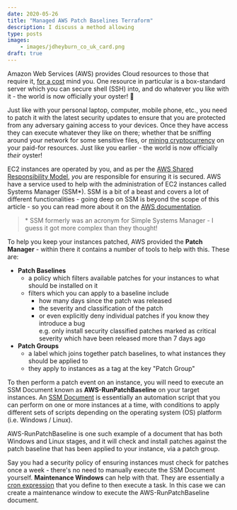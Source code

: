 ```yaml
---
date: 2020-05-26
title: "Managed AWS Patch Baselines Terraform"
description: I discuss a method allowing 
type: posts
images:
    - images/jdheyburn_co_uk_card.png
draft: true
---
```



Amazon Web Services (AWS) provides Cloud resources to those that require it, [for a cost](https://www.lastweekinaws.com/blog/4-reasons-lyft-is-smart-to-pay-aws-300m/) mind you. One resource in particular is a box-standard server which you can secure shell (SSH) into, and do whatever you like with it - the world is now officially your oyster! :oyster:

Just like with your personal laptop, computer, mobile phone, etc., you need to patch it with the latest security updates to ensure that you are protected from any adversary gaining access to your devices. Once they have access they can execute whatever they like on there; whether that be sniffing around your network for some sensitive files, or [mining cryptocurrency](https://www.cybersecurity-insiders.com/hackers-cyber-attack-amazon-cloud-to-mine-bitcoins/) on your paid-for resources. Just like you earlier - the world is now officially *their* oyster!

EC2 instances are operated by you, and as per the [AWS Shared Responsibility Model](https://aws.amazon.com/compliance/shared-responsibility-model/), *you* are responsible for ensuring it is secured. AWS have a service used to help with the administration of EC2 instances called Systems Manager (SSM*). SSM is a bit of a beast and covers a lot of different functionalities - going deep on SSM is beyond the scope of this article - so you can read more about it on the [AWS documentation](https://docs.aws.amazon.com/systems-manager/latest/userguide/what-is-systems-manager.html).

> \* SSM formerly was an acronym for Simple Systems Manager - I guess it got more complex than they thought!

To help you keep your instances patched, AWS provided the **Patch Manager** - within there it contains a number of tools to help with this. These are:

- **Patch Baselines**
  - a policy which filters available patches for your instances to what should be installed on it
  - filters which you can apply to a baseline include
    - how many days since the patch was released
    - the severity and classification of the patch
    - or even explicitly deny individual patches if you know they introduce a bug  
   e.g. only install security classified patches marked as critical severity which have been released more than 7 days ago
- **Patch Groups**
  - a label which joins together patch baselines, to what instances they should be applied to
  - they apply to instances as a tag at the key "Patch Group"

To then perform a patch event on an instance, you will need to execute an SSM Document known as **AWS-RunPatchBaseline** on your target instances. An [SSM Document](https://docs.aws.amazon.com/systems-manager/latest/userguide/sysman-ssm-docs.html) is essentially an automation script that you can perform on one or more instances at a time, with conditions to apply different sets of scripts depending on the operating system (OS) platform (i.e. Windows / Linux). 

AWS-RunPatchBaseline is one such example of a document that has both Windows and Linux stages, and it will check and install patches against the patch baseline that has been applied to your instance, via a patch group.

Say you had a security policy of ensuring instances must check for patches once a week - there's no need to manually execute the SSM Document yourself. **Maintenance Windows** can help with that. They are essentially a [cron expression](https://en.wikipedia.org/wiki/Cron#CRON_expression) that you define to then execute a task. In this case we can create a maintenance window to execute the AWS-RunPatchBaseline document.

